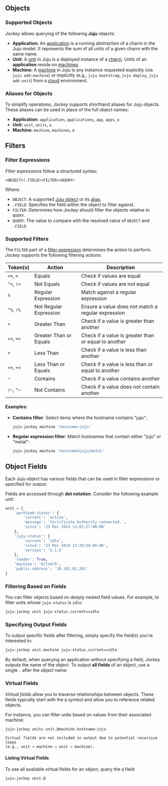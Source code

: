 
## Objects
### Supported Objects
_Jockey_ allows querying of the following **Juju** objects:

- **Application:** An [application][juju-application] is a running abstraction of a charm in the Juju model. It represents the sum of all units of a given charm with the same name.
- **Unit:** A [unit][juju-unit] in Juju is a deployed instance of a [charm][juju-charm]. Units of an **application** reside on [machines][juju-machine].
- **Machine:** A [machine][juju-machine] in Juju is any instance requested explicitly (via `juju add-machine`) or implicitly (e.g., `juju bootstrap`, `juju deploy`, `juju add-unit`) from a [cloud][juju-cloud] environment.

### Aliases for Objects

To simplify operations, _Jockey_ supports shorthand aliases for Juju objects. These aliases can be used in place of the full object names:

- **Application:** `application`, `applications`, `app`, `apps`, `a`
- **Unit:** `unit`, `units`, `u`
- **Machine:** `machine`, `machines`, `m`

## Filters
### Filter Expressions
_Filter expressions_ follow a structured syntax:
```
<OBJECT>(.FIELD)<FILTER><QUERY>
```

Where:
- `OBJECT`: A supported [Juju object](#objects) or its [alias](#aliases-for-objects).
- `.FIELD`: Specifies the field within the object to filter against.
- `FILTER`: Determines how _Jockey_ should filter the objects relative to `QUERY`.
- `QUERY`: The value to compare with the resolved value of `OBJECT` and `.FIELD`.

### Supported Filters
The `FILTER` part of a [filter expression](#filter-expressions) determines the action to perform. _Jockey_ supports the following filtering actions:

| Token(s)   | Action                  | Description                                    |
|------------|-------------------------|------------------------------------------------|
| `==`, `=`  | Equals                  | Check if values are equal                      |
| `^=`, `!=` | Not Equals              | Check if values are not equal                  |
| `%`        | Regular Expression      | Match against a regular expression             |
| `^%`, `!%` | Not Regular Expression   | Ensure a value does not match a regular expression |
| `>`        | Greater Than            | Check if a value is greater than another       |
| `>=`, `=>` | Greater Than or Equals   | Check if a value is greater than or equal to another |
| `<`        | Less Than               | Check if a value is less than another          |
| `<=`, `=<` | Less Than or Equals      | Check if a value is less than or equal to another |
| `~`        | Contains                | Check if a value contains another              |
| `!~`, `^~` | Not Contains            | Check if a value does not contain another      |

#### Examples:
- **Contains filter**: Select items where the hostname contains "juju":
    ```bash
    juju-jockey machine 'hostname~juju'
    ```

- **Regular expression filter**: Match hostnames that contain either "juju" or "metal":
    ```bash
    juju-jockey machine 'hostname%juju|metal'
    ```

## Object Fields
Each Juju object has various fields that can be used in filter expressions or specified for output.

Fields are accessed through **dot notation**. Consider the following example unit:

```python
unit = {
    'workload-status': {
        'current': 'active',
        'message': 'Certificate Authority connected.',
        'since': '23 Mar 2024 13:03:27-06:00'
    },
    'juju-status': {
        'current': 'idle',
        'since': '23 Mar 2024 13:29:59-06:00',
        'version': '3.1.5'
    },
    'leader': True,
    'machine': '0/lxd/0',
    'public-address': '10.192.62.201'
}
```

### Filtering Based on Fields
You can filter objects based on deeply nested field values.
For example, to filter units whose `juju-status` is `idle`:
```bash
juju-jockey unit juju-status.current==idle
```

### Specifying Output Fields
To output specific fields after filtering, simply specify the field(s) you're interested in:
```bash
juju-jockey unit.machine juju-status.current==idle
```

By default, when querying an application without specifying a field, _Jockey_ outputs the name of the object.
To output **all fields** of an object, use a single `.` after the object name:


### Virtual Fields
_Virtual fields_ allow you to traverse relationships between objects.
These fields typically start with the `@` symbol and allow you to reference related objects.

For instance, you can filter units based on values from their associated machine:
```bash
juju-jockey units unit.@machine.hostname~juju
```

```{note}
Virtual fields are not included in output due to potential recursive loops
(e.g., unit → machine → unit → machine).
```

#### Listing Virtual Fields
To see all available virtual fields for an object, query the `@` field:
```bash
juju-jockey unit.@
```

[juju-cloud]: https://juju.is/docs/juju/cloud
[juju-charm]: https://juju.is/docs/juju/charmed-operator
[juju-application]: https://juju.is/docs/juju/application
[juju-unit]: https://juju.is/docs/juju/unit
[juju-machine]: https://juju.is/docs/juju/machine
